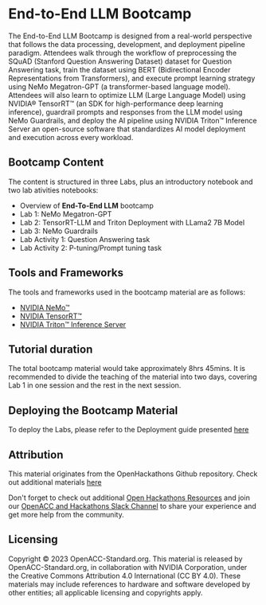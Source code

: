 # End-to-End LLM Bootcamp

The End-to-End LLM Bootcamp is designed from a real-world perspective that follows the data processing, development, and deployment pipeline paradigm. Attendees walk through the workflow of preprocessing the SQuAD (Stanford Question Answering Dataset) dataset for Question Answering task, train the dataset using BERT (Bidirectional Encoder Representations from Transformers), and execute prompt learning strategy using NeMo Megatron-GPT (a transformer-based language model). Attendees will also learn to optimize LLM (Large Language Model) using NVIDIA® TensorRT™ (an SDK for high-performance deep learning inference), guardrail prompts and responses from the LLM model using NeMo Guardrails, and deploy the AI pipeline using NVIDIA Triton™ Inference Server an open-source software that standardizes AI model deployment and execution across every workload.



## Bootcamp Content

The content is structured in three Labs, plus an introductory notebook and two lab ativities notebooks:

- Overview of **End-To-End LLM** bootcamp
- Lab 1: NeMo Megatron-GPT
- Lab 2: TensorRT-LLM and Triton Deployment with LLama2 7B Model
- Lab 3: NeMo Guardrails  
- Lab Activity 1: Question Answering task 
- Lab Activity 2: P-tuning/Prompt tuning task


## Tools and Frameworks

The tools and frameworks used in the bootcamp material are as follows:

- [NVIDIA NeMo™](https://www.nvidia.com/en-us/ai-data-science/generative-ai/nemo-framework/)
- [NVIDIA TensorRT™](https://developer.nvidia.com/tensorrt)
- [NVIDIA Triton™ Inference Server](https://www.nvidia.com/en-us/ai-data-science/products/triton-inference-server/)


## Tutorial duration

The total bootcamp material would take approximately 8hrs 45mins. It is recommended to divide the teaching of the material into two days, covering Lab 1 in one session and the rest in the next session.


## Deploying the Bootcamp Material

To deploy the Labs, please refer to the Deployment guide presented [here](https://github.com/openhackathons-org/End-to-End-NLP/blob/main/Deployment_Guide.md)


## Attribution

This material originates from the OpenHackathons Github repository. Check out additional materials [here](https://github.com/openhackathons-org)

Don't forget to check out additional [Open Hackathons Resources](https://www.openhackathons.org/s/technical-resources) and join our [OpenACC and Hackathons Slack Channel](https://www.openacc.org/community#slack) to share your experience and get more help from the community.


## Licensing

Copyright © 2023 OpenACC-Standard.org. This material is released by OpenACC-Standard.org, in collaboration with NVIDIA Corporation, under the Creative Commons Attribution 4.0 International (CC BY 4.0). These materials may include references to hardware and software developed by other entities; all applicable licensing and copyrights apply.

